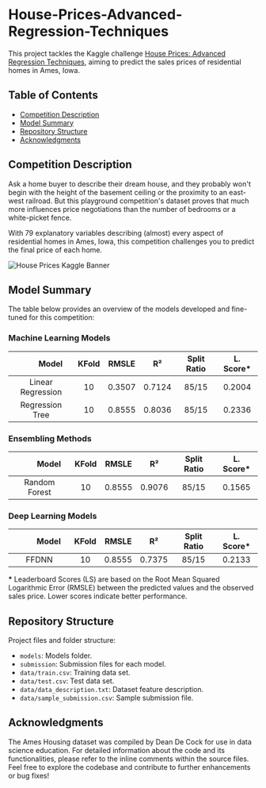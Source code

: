 # House-Prices-Advanced-Regression-Techniques
This project tackles the Kaggle challenge [House Prices: Advanced Regression Techniques](https://www.kaggle.com/competitions/house-prices-advanced-regression-techniques), aiming to predict the sales prices of residential homes in Ames, Iowa. 


## Table of Contents
- [Competition Description](#competition-description)
- [Model Summary](#model-summary)
- [Repository Structure](#repository-structure)
- [Acknowledgments](#acknowledgments)

## Competition Description
Ask a home buyer to describe their dream house, and they probably won't begin with the height of the basement ceiling or the proximity to an east-west railroad. But this playground competition's dataset proves that much more influences price negotiations than the number of bedrooms or a white-picket fence.

With 79 explanatory variables describing (almost) every aspect of residential homes in Ames, Iowa, this competition challenges you to predict the final price of each home.

![House Prices Kaggle Banner](https://storage.googleapis.com/kaggle-media/competitions/House%20Prices/kaggle_5407_media_housesbanner.png)


## Model Summary

The table below provides an overview of the models developed and fine-tuned for this competition:

### Machine Learning Models

| <img width=38/>Model<img width=38/>               | KFold | RMSLE | R²     | Split Ratio | L. Score* |
|:---------------------------------------------:|:-----:|:------:|:-----------:|:----------:|:----------:|
| Linear Regression                             |   10  | 0.3507 | 0.7124 |     85/15   |    0.2004  |
| Regression Tree                               |   10  | 0.8555 | 0.8036 |     85/15   |    0.2336  |

### Ensembling Methods

| <img width=38/>Model<img width=38/>                 | KFold | RMSLE | R²     | Split Ratio | L. Score* |
|:-----------------------------------------------:|:-----:|:------:|:-----------:|:----------:|:----------:|
| Random Forest                                   |   10  | 0.8555 | 0.9076 |     85/15   |    0.1565  |

### Deep Learning Models

| <img width=38/>Model<img width=38/> | KFold | RMSLE | R²     | Split Ratio | L. Score* |
|:--------------------------:|:-----:|:------:|:-----------:|:----------:|:----------:|
| FFDNN                      |   10  | 0.8555 | 0.7375 |     85/15   |    0.2133  |  


**\*** Leaderboard Scores (LS) are based on the Root Mean Squared Logarithmic Error (RMSLE) between the predicted values and the observed sales price. Lower scores indicate better performance.


## Repository Structure

Project files and folder structure:
- `models`: Models folder.
- `submission`: Submission files for each model.
- `data/train.csv`: Training data set.
- `data/test.csv`: Test data set.
- `data/data_description.txt`: Dataset feature description.
- `data/sample_submission.csv`: Sample submission file.

## Acknowledgments

The Ames Housing dataset was compiled by Dean De Cock for use in data science education. For detailed information about the code and its functionalities, please refer to the inline comments within the source files. Feel free to explore the codebase and contribute to further enhancements or bug fixes!
